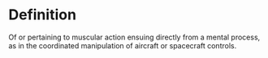 # Definition

Of or pertaining to muscular action ensuing directly from a mental
process, as in the coordinated manipulation of aircraft or spacecraft
controls.
